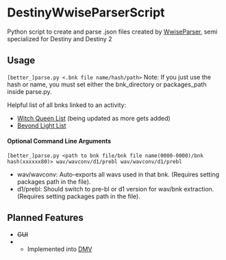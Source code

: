 # DestinyWwiseParserScript
Python script to create and parse .json files created by [WwiseParser](https://github.com/xyx0826/WwiseParser), semi specialized for Destiny and Destiny 2

## Usage
`[better_]parse.py <.bnk file name/hash/path>`
Note: If you just use the hash or name, you must set either the bnk_directory or packages_path inside parse.py.

Helpful list of all bnks linked to an activity:
- [Witch Queen List](https://gist.github.com/nblockbuster/71c61328d3106d101f26751998588ac6) (being updated as more gets added)
- [Beyond Light List](https://gist.github.com/nblockbuster/7151b8b66632c70e2649d40ffd614544)

#### Optional Command Line Arguments
`[better_]parse.py <path to bnk file/bnk file name(0000-0000)/bnk hash(xxxxxx80)> wav/wavconv/d1/prebl wav/wavconv/d1/prebl`
- wav/wavconv: Auto-exports all wavs used in that bnk. (Requires setting packages path in the file).
- d1/prebl: Should switch to pre-bl or d1 version for wav/bnk extraction. (Requires setting packages path in the file).
## Planned Features
- ~~GUI~~
- - Implemented into [DMV](https://github.com/nblockbuster/DestinyMusicViewer)
